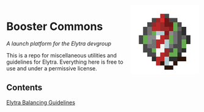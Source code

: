 <img src="/logo.png" align="right" width="180px"/>

# Booster Commons

*A launch platform for the Elytra devgroup*

This is a repo for miscellaneous utilities and guidelines for Elytra. Everything here is free to use and under a permissive license.

## Contents

[Elytra Balancing Guidelines](/BALANCE.md)
